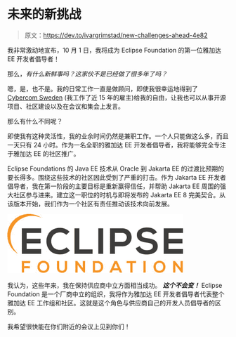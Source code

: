 # 未来的新挑战

> 原文：<https://dev.to/ivargrimstad/new-challenges-ahead-4e82>

我非常激动地宣布，10 月 1 日，我将成为 Eclipse Foundation 的第一位雅加达 EE 开发者倡导者！

那么，*有什么新鲜事吗？这家伙不是已经做了很多年了吗？*

嗯，是，也不是。我的日常工作一直是做顾问，即使我很幸运地得到了 [Cybercom Sweden](https://www.cybercom.com/) (我工作了近 15 年的雇主)给我的自由，让我也可以从事开源项目、社区建设以及在会议和集会上发言。

那么有什么不同呢？

即使我有这种灵活性，我的业余时间仍然是兼职工作。一个人只能做这么多，而且一天只有 24 小时。作为一名全职的雅加达 EE 开发者倡导者，我将能够完全专注于雅加达 EE 的社区推广。

Eclipse Foundations 的 Java EE 技术从 Oracle 到 Jakarta EE 的过渡比预期的要长得多。围绕这些技术的社区因此受到了严重的打击。作为 Jakarta EE 开发者倡导者，我在第一阶段的主要目标是重新赢得信任，并帮助 Jakarta EE 周围的强大社区参与进来。建立这一职位的时机与即将发布的 Jakarta EE 8 完美契合。从该版本开始，我们作为一个社区有责任推动该技术向前发展。

[![](img/5fc0f1914bd96c52d0c82eba7f755bec.png)](https://res.cloudinary.com/practicaldev/image/fetch/s--K3n8_zDQ--/c_limit%2Cf_auto%2Cfl_progressive%2Cq_auto%2Cw_880/http://www.agilejava.eu/wp-content/uploads/2018/05/eclipse_foundation_logo.jpg)

我认为，这些年来，我在保持供应商中立方面相当成功。 ***这个不会变！*** Eclipse Foundation 是一个厂商中立的组织，我将作为雅加达 EE 开发者倡导者代表整个雅加达 EE 工作组和社区。这就是这个角色与供应商自己的开发人员倡导者的区别。

我希望很快能在你们附近的会议上见到你们！
